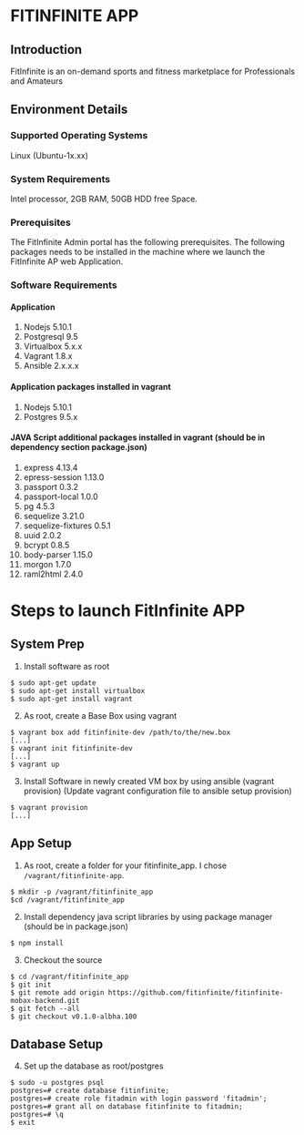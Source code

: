 FITINFINITE APP
===============


Introduction
------------

FitInfinite is an on-demand sports and fitness marketplace for Professionals and Amateurs 


Environment Details
-------------------

### Supported Operating Systems

Linux (Ubuntu-1x.xx)

### System Requirements
Intel processor, 2GB RAM, 50GB HDD free Space.

### Prerequisites
The FitInfinite Admin portal has the following prerequisites. The following packages needs to be installed in the machine where we launch the FitInfinite AP web Application.

### Software Requirements

#### Application

1. Nodejs 5.10.1
2. Postgresql 9.5
3. Virtualbox 5.x.x
4. Vagrant 1.8.x 
5. Ansible 2.x.x.x


#### Application packages installed in vagrant
1. Nodejs 5.10.1
2. Postgres 9.5.x

#### JAVA Script additional packages installed in vagrant (should be in dependency section package.json)
1. express 4.13.4
2. epress-session 1.13.0
3. passport 0.3.2
4. passport-local 1.0.0
5. pg 4.5.3
6. sequelize 3.21.0
7. sequelize-fixtures 0.5.1
8. uuid 2.0.2
9. bcrypt 0.8.5
10. body-parser 1.15.0
11. morgon 1.7.0
12. raml2html 2.4.0


Steps to launch FitInfinite APP
===============================

System Prep
-----------

1. Install software as root

```
$ sudo apt-get update
$ sudo apt-get install virtualbox 
$ sudo apt-get install vagrant
```


2. As root, create a Base Box using vagrant
```
$ vagrant box add fitinfinite-dev /path/to/the/new.box
[...]
$ vagrant init fitinfinite-dev
[...]
$ vagrant up
```

3. Install Software in newly created VM box by using ansible (vagrant provision)
   (Update vagrant configuration file to ansible setup provision)
```
$ vagrant provision
[...]
```

App Setup
---------


1. As root, create a folder for your fitinfinite_app.  I chose `/vagrant/fitinfinite-app`.
```
$ mkdir -p /vagrant/fitinfinite_app
$cd /vagrant/fitinfinite_app
```


2. Install dependency java script libraries by using package manager (should be in package.json)
```
$ npm install 

```

3. Checkout the source
```
$ cd /vagrant/fitinfinite_app
$ git init
$ git remote add origin https://github.com/fitinfinite/fitinfinite-mobax-backend.git
$ git fetch --all
$ git checkout v0.1.0-albha.100
```

Database Setup
--------------


4. Set up the database as root/postgres
```
$ sudo -u postgres psql
postgres=# create database fitinfinite;
postgres=# create role fitadmin with login password 'fitadmin';
postgres=# grant all on database fitinfinite to fitadmin;
postgres=# \q
$ exit
```


